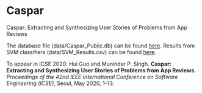 # Caspar
Caspar: Extracting and Synthesizing User Stories of Problems from App Reviews

The database file (data/Caspar_Public.db) can be found [here](https://drive.google.com/open?id=1-Tc_S0EvHYiDD4rWp98mXuSwisscK5tf).
Results from SVM classifiers (data/SVM_Results.csv) can be found [here](https://drive.google.com/file/d/17Bwzpm0pvghVdy6SBGSVmnge5A9aeKOF/view?usp=sharing).

To appear in ICSE 2020:
Hui Guo and Munindar P. Singh. **Caspar: Extracting and Synthesizing User Stories of Problems from App Reviews.** *Proceedings of the 42nd IEEE International Conference on Software Engineering (ICSE)*, Seoul, May 2020, 1–13.
